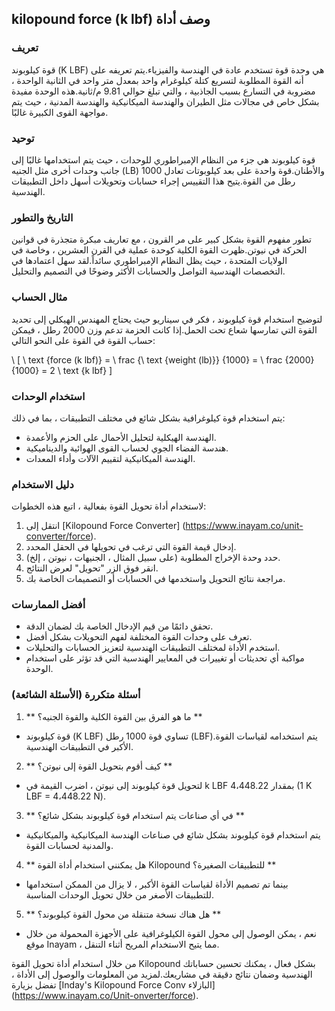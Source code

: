 ## kilopound force (k lbf) وصف أداة

### تعريف
قوة كيلوبوند (K LBF) هي وحدة قوة تستخدم عادة في الهندسة والفيزياء.يتم تعريفه على أنه القوة المطلوبة لتسريع كتلة كيلوغرام واحد بمعدل متر واحد في الثانية الواحدة ، مضروبة في التسارع بسبب الجاذبية ، والتي تبلغ حوالي 9.81 م/ثانية.هذه الوحدة مفيدة بشكل خاص في مجالات مثل الطيران والهندسة الميكانيكية والهندسة المدنية ، حيث يتم مواجهة القوى الكبيرة غالبًا.

### توحيد
قوة كيلوبوند هي جزء من النظام الإمبراطوري للوحدات ، حيث يتم استخدامها غالبًا إلى جانب وحدات أخرى مثل الجنيه (LB) والأطنان.قوة واحدة على بعد كيلوبوتات تعادل 1000 رطل من القوة.يتيح هذا التقييس إجراء حسابات وتحويلات أسهل داخل التطبيقات الهندسية.

### التاريخ والتطور
تطور مفهوم القوة بشكل كبير على مر القرون ، مع تعاريف مبكرة متجذرة في قوانين الحركة في نيوتن.ظهرت القوة الكلية كوحدة عملية في القرن العشرين ، وخاصة في الولايات المتحدة ، حيث يظل النظام الإمبراطوري سائداً.لقد سهل اعتمادها في التخصصات الهندسية التواصل والحسابات الأكثر وضوحًا في التصميم والتحليل.

### مثال الحساب
لتوضيح استخدام قوة كيلوبوند ، فكر في سيناريو حيث يحتاج المهندس الهيكلي إلى تحديد القوة التي تمارسها شعاع تحت الحمل.إذا كانت الحزمة تدعم وزن 2000 رطل ، فيمكن حساب القوة في القوة على النحو التالي:

\ [
\ text {force (k lbf)} = \ frac {\ text {weight (lb)}} {1000} = \ frac {2000} {1000} = 2 \ text {k lbf}
\]

### استخدام الوحدات
يتم استخدام قوة كيلوغرافية بشكل شائع في مختلف التطبيقات ، بما في ذلك:
- الهندسة الهيكلية لتحليل الأحمال على الحزم والأعمدة.
- هندسة الفضاء الجوي لحساب القوى الهوائية والديناميكية.
- الهندسة الميكانيكية لتقييم الآلات وأداء المعدات.

### دليل الاستخدام
لاستخدام أداة تحويل القوة بفعالية ، اتبع هذه الخطوات:
1. انتقل إلى [Kilopound Force Converter] (https://www.inayam.co/unit-converter/force).
2. إدخال قيمة القوة التي ترغب في تحويلها في الحقل المحدد.
3. حدد وحدة الإخراج المطلوبة (على سبيل المثال ، الجنيهات ، نيوتن ، إلخ).
4. انقر فوق الزر "تحويل" لعرض النتائج.
5. مراجعة نتائج التحويل واستخدمها في الحسابات أو التصميمات الخاصة بك.

### أفضل الممارسات
- تحقق دائمًا من قيم الإدخال الخاصة بك لضمان الدقة.
- تعرف على وحدات القوة المختلفة لفهم التحويلات بشكل أفضل.
- استخدم الأداة لمختلف التطبيقات الهندسية لتعزيز الحسابات والتحليلات.
- مواكبة أي تحديثات أو تغييرات في المعايير الهندسية التي قد تؤثر على استخدام الوحدة.

### أسئلة متكررة (الأسئلة الشائعة)

1. ** ما هو الفرق بين القوة الكلية والقوة الجنيه؟ **
- قوة كيلوبوند (K LBF) تساوي قوة 1000 رطل (LBF).يتم استخدامه لقياسات القوة الأكبر في التطبيقات الهندسية.

2. ** كيف أقوم بتحويل القوة إلى نيوتن؟ **
- لتحويل قوة كيلوبوند إلى نيوتن ، اضرب القيمة في k LBF بمقدار 4،448.22 (1 K LBF = 4،448.22 N).

3. ** في أي صناعات يتم استخدام قوة كيلوبوند بشكل شائع؟ **
- يتم استخدام قوة كيلوبوند بشكل شائع في صناعات الهندسة الميكانيكية والميكانيكية والمدنية لحسابات القوة.

4. ** هل يمكنني استخدام أداة القوة Kilopound للتطبيقات الصغيرة؟ **
- بينما تم تصميم الأداة لقياسات القوة الأكبر ، لا يزال من الممكن استخدامها للتطبيقات الأصغر من خلال تحويل الوحدات المناسبة.

5. ** هل هناك نسخة متنقلة من محول القوة كيلوبوند؟ **
- نعم ، يمكن الوصول إلى محول القوة الكيلوغرافية على الأجهزة المحمولة من خلال موقع Inayam ، مما يتيح الاستخدام المريح أثناء التنقل.

من خلال استخدام أداة تحويل القوة Kilopound بشكل فعال ، يمكنك تحسين حساباتك الهندسية وضمان نتائج دقيقة في مشاريعك.لمزيد من المعلومات والوصول إلى الأداة ، تفضل بزيارة [Inday's Kilopound Force Conv البازلاء] (https://www.inayam.co/Unit-onverter/force).